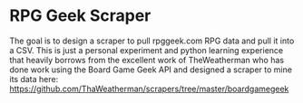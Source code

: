 # RPG Geek Scraper
The goal is to design a scraper to pull rpggeek.com RPG data and pull it into a CSV. This is just a personal experiment and python learning experience that heavily borrows from the excellent work of TheWeatherman who has done work using the Board Game Geek API and designed a scraper to mine its data here: https://github.com/ThaWeatherman/scrapers/tree/master/boardgamegeek
